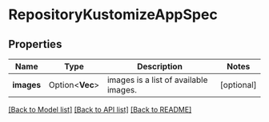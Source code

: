 # RepositoryKustomizeAppSpec

## Properties

Name | Type | Description | Notes
------------ | ------------- | ------------- | -------------
**images** | Option<**Vec<String>**> | images is a list of available images. | [optional]

[[Back to Model list]](../README.md#documentation-for-models) [[Back to API list]](../README.md#documentation-for-api-endpoints) [[Back to README]](../README.md)


